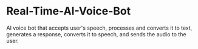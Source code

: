 # Real-Time-AI-Voice-Bot
AI voice bot that accepts user's speech, processes and converts it to text, generates a response, converts it to speech, and sends the audio to the user.
